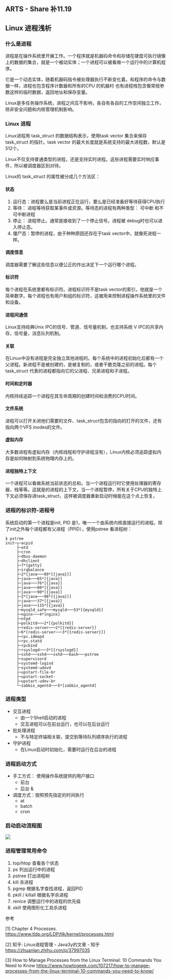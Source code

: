 ## ARTS - Share 补11.19
## Linux 进程浅析
### 什么是进程
进程是在操作系统里开展工作。一个程序就是机器码命令和存储在硬盘可执行镜像上的数据的集合，就是一个被动实体；一个进程可以被看做一个运行中的计算机程序。

它是一个动态实体，随着机器码指令被处理器执行不断变化着。和程序的命令与数据一样，进程也包含程序计数器和所有的CPU 的机器村 也有进程栈包含像常规参数这样的临时数据，返回地址和保存变量。

Linux是多任务操作系统，进程之间互不影响，各自有各自的工作空间独立工作，除非安全问题和内核管理机制影响。

### Linux 进程
Linux进程用 task_struct 的数据结构表示，使用task vector 集合来保存 task_struct 的指针。task vector 的最大长度就是系统支持的最大进程数，默认是512个。

Linux不仅支持普通类型的进程，还是支持实时进程。这些进程需要实时响应事件，所以被调度器区别对待。

Linux的 task_struct 的属性被分成几个方法区：

#### 状态
1. 运行态：进程要么是当前进程正在运行，要么是已经准备好等待获得CPU执行 
2. 等待： 进程等待获取某事件或资源。等待态的进程有两种类型： 可中断 和不可中断进程
3. 停止： 进程停止。通常是接收到了一个停止信号。进程被 debug时也可以进入停止态。
4. 僵尸态：暂停的进程，由于种种原因还存在于task vector中，就像死进程一样。

#### 调度信息
调度器需要了解这些信息以便公正的作出决定下一个运行哪个进程。

#### 标识符
每个进程在系统里都有标识符。进程标识符不是task vector的索引，他就是一个简单数字。每个进程也有用户和组的标识符，这被用来控制进程操作系统里的文件和设备。

#### 进程间通信
Linux支持经典Unix IPC的信号、管道、信号量机制，也支持系统 V IPC的共享内存，信号量，消息队列机制。

#### 关联
在Linux中没有进程是完全独立其他进程的。每个系统中的进程初始化后都有一个父进程。新进程不是被创建的，是被复制的，或者干脆克隆之前的进程。每个 task_struct 代表的进程都指向它的父进程、兄弟进程和子进程。

#### 时间和定时器
内核持续追踪一个进程在其生命周期的创建时间和消费的CPU时间。

#### 文件系统
进程可以打开关闭他们需要的文件、task_struct包含的指向的打开的文件，还有指向两个VFS inodes的文件。


#### 虚拟内存
大多数进程有虚拟内存（内核线程和守护进程没有），Linux内核必须追踪虚拟内存是如何映射到系统物理内存上的。

#### 进程独特上下文
一个进程可以看做系统当前状态的总和。当一个进程运行时它使用处理器的寄存器，栈等等。这就是的进程的上下文，当一个进程暂停，所有关于CPU的独特上下文必须保存进task_struct，这样被调度器重新启动时候能在这个点上恢复。

### 进程的标识符-进程号
系统启动的第一个进程是init, PID 是1，唯一一个由系统内核直接运行的进程。除了init之外每个进程都有父进程（PPID），使用pstree 看进程树：

```
$ pstree
init─┬─acpid
     ├─atd
     ├─cron
     ├─dbus-daemon
     ├─dhclient
     ├─7*[getty]
     ├─irqbalance
     ├─2*[java───89*[{java}]]
     ├─java───65*[{java}]
     ├─java───76*[{java}]
     ├─java───80*[{java}]
     ├─java───90*[{java}]
     ├─2*[java───98*[{java}]]
     ├─java───37*[{java}]
     ├─java───115*[{java}]
     ├─mysqld_safe───mysqld───53*[{mysqld}]
     ├─nginx───4*[nginx]
     ├─ntpd
     ├─polkitd───2*[{polkitd}]
     ├─redis-server───2*[{redis-server}]
     ├─6*[redis-server───3*[{redis-server}]]
     ├─rpc.idmapd
     ├─rpc.statd
     ├─rpcbind
     ├─rsyslogd───3*[{rsyslogd}]
     ├─sshd───sshd───sshd───bash───pstree
     ├─supervisord
     ├─systemd-logind
     ├─systemd-udevd
     ├─upstart-file-br
     ├─upstart-socket-
     ├─upstart-udev-br
     └─zabbix_agentd───5*[zabbix_agentd]

```

### 进程类型
+ 交互进程
	+ 由一个Shell启动的进程
	+ 交互进程可以在前台运行，也可以在后台运行
+ 批处理进程
	+ 不与特定终端相关联，提交到等待队列顺序执行的进程
+ 守护进程
	+ 在Linux启动时初始化，需要时运行在后台的进程

### 进程启动方式

* 手工方式： 使用操作系统提供的用户接口
	* 前台
	* 后台 &
* 调度方式：按照预先指定的时间执行
	* at
	* batch
	* cron

### 启动启动流程图

![](https://pic3.zhimg.com/v2-b22d52cf0f11e56548dbcdf820fc2d2a_b.jpg)	

### 进程管理常用命令
 1. top/htop 查看各个状态
 2. ps 列出运行中的进程
 3. pstree 打出进程树
 4. kill 杀进程
 5. pgrep 根据名字查找进程，返回PID
 6. pkill / killall 根据名字杀进程
 7. renice 调整运行中的进程的优先级
 8. xkill 使用图形化工具杀进程
 
 

参考

[1] Chapter 4 Processes. https://www.tldp.org/LDP/tlk/kernel/processes.html

[2] 知乎: Linux进程管理 - Java3y的文章 - 知乎 https://zhuanlan.zhihu.com/p/37997035

[3] How to Manage Processes from the Linux Terminal: 10 Commands You Need to Know  https://www.howtogeek.com/107217/how-to-manage-processes-from-the-linux-terminal-10-commands-you-need-to-know/






